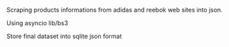 Scraping products informations from adidas and reebok web sites into json.

Using asyncio lib/bs3

Store final dataset into sqlite json format
